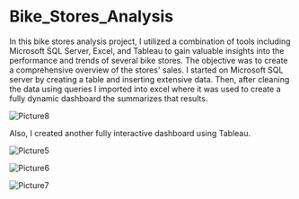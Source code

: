 # Bike_Stores_Analysis 
In this bike stores analysis project, I utilized a combination of tools including Microsoft SQL Server, Excel, and Tableau to gain valuable insights into the performance and trends of several bike stores. The objective was to create a comprehensive overview of the stores' sales. 
I started on Microsoft SQL server by creating a table and inserting extensive data. Then, after cleaning the data using queries I imported into excel where it was used to create a fully dynamic dashboard the summarizes that results.

![Picture8](https://github.com/MohammadMohammadieh/Bike_Stores_Analysis/assets/139064934/e1c50e86-d407-47e2-bcb7-703a7823157c)

Also, I created another fully interactive dashboard using Tableau.

![Picture5](https://github.com/MohammadMohammadieh/Bike_Stores_Analysis/assets/139064934/2b9b5d67-9eaa-4e39-a087-0f03ca6777f1)

![Picture6](https://github.com/MohammadMohammadieh/Bike_Stores_Analysis/assets/139064934/09f72fd2-0e45-4f4a-b30d-11c438667811)

![Picture7](https://github.com/MohammadMohammadieh/Bike_Stores_Analysis/assets/139064934/5380f5d8-43c5-42fd-a59e-d6345a69c8a3)
